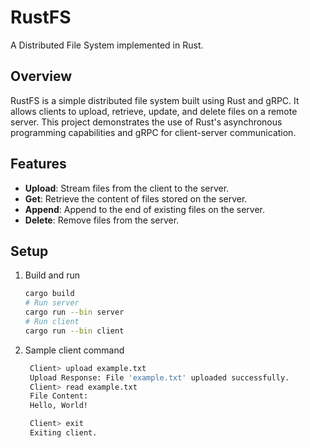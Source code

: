 # RustFS

A Distributed File System implemented in Rust.

## Overview

RustFS is a simple distributed file system built using Rust and gRPC. It allows clients to upload, retrieve, update, and delete files on a remote server. This project demonstrates the use of Rust's asynchronous programming capabilities and gRPC for client-server communication.

## Features

- **Upload**: Stream files from the client to the server.
- **Get**: Retrieve the content of files stored on the server.
- **Append**: Append to the end of existing files on the server.
- **Delete**: Remove files from the server.

## Setup

1. Build and run

   ```bash
   cargo build
   # Run server
   cargo run --bin server
   # Run client
   cargo run --bin client

2. Sample client command

   ```bash
    Client> upload example.txt
    Upload Response: File 'example.txt' uploaded successfully.
    Client> read example.txt
    File Content:
    Hello, World!

    Client> exit
    Exiting client.
